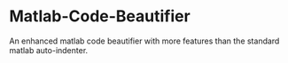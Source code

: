 # Matlab-Code-Beautifier
An enhanced matlab code beautifier with more features than the standard matlab auto-indenter. 
